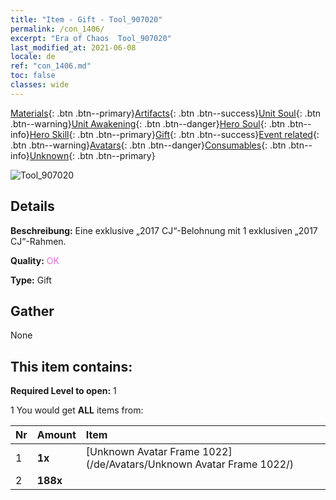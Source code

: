 ```yaml
---
title: "Item - Gift - Tool_907020"
permalink: /con_1406/
excerpt: "Era of Chaos  Tool_907020"
last_modified_at: 2021-06-08
locale: de
ref: "con_1406.md"
toc: false
classes: wide
---
```

 [Materials](/ItemsDE/){: .btn .btn--primary}[Artifacts](/ItemsDE/Artifacts/){: .btn .btn--success}[Unit Soul](/ItemsDE/UnitSoul/){: .btn .btn--warning}[Unit Awakening](/ItemsDE/UnitAwakening/){: .btn .btn--danger}[Hero Soul](/ItemsDE/HeroSoul/){: .btn .btn--info}[Hero Skill](/ItemsDE/HeroSkill/){: .btn .btn--primary}[Gift](/ItemsDE/Gift/){: .btn .btn--success}[Event related](/ItemsDE/Events/){: .btn .btn--warning}[Avatars](/ItemsDE/Avatars/){: .btn .btn--danger}[Consumables](/ItemsDE/Consumables/){: .btn .btn--info}[Unknown](/ItemsDE/Unknown/){: .btn .btn--primary}

 ![Tool_907020](/images/t/i_905001.png)

## Details
 **Beschreibung:** Eine exklusive „2017 CJ“-Belohnung mit 1 exklusiven „2017 CJ“-Rahmen.

 **Quality:** <span style="color: #DA70D6">OK</span>

 **Type:** Gift

## Gather

  None

## This item contains:

 **Required Level to open:** 1

 1 You would get **ALL** items  from:

  | Nr | Amount |     Item    |
  |:---|:-------|:------------|
  | 1 |  **1x** | [Unknown Avatar Frame 1022](/de/Avatars/Unknown Avatar Frame 1022/) |  | 
  | 2 |  **188x** | <i class="fas fa-gem"/> |  | 
